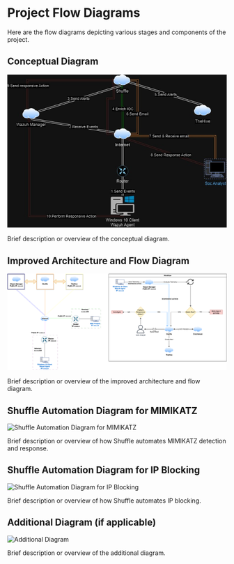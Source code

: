# Project Flow Diagrams

Here are the flow diagrams depicting various stages and components of the project.

## Conceptual Diagram

![Conceptual Diagram](https://github.com/Shivashockwave6/SOAR-Wazuh-Endpoint-Defense/blob/main/Flow-Diagram/Conceptual%20Diagram.jpg)

Brief description or overview of the conceptual diagram.

## Improved Architecture and Flow Diagram

![Improved Architecture and Flow Diagram](https://github.com/Shivashockwave6/SOAR-Wazuh-Endpoint-Defense/blob/main/Flow-Diagram/Improved%20Architecture%20and%20Flow%20Diagram.png)

Brief description or overview of the improved architecture and flow diagram.

## Shuffle Automation Diagram for MIMIKATZ

![Shuffle Automation Diagram for MIMIKATZ](link/to/mimikatz-automation-diagram.png)

Brief description or overview of how Shuffle automates MIMIKATZ detection and response.

## Shuffle Automation Diagram for IP Blocking

![Shuffle Automation Diagram for IP Blocking](link/to/ip-blocking-automation-diagram.png)

Brief description or overview of how Shuffle automates IP blocking.

## Additional Diagram (if applicable)

![Additional Diagram](link/to/additional-diagram.png)

Brief description or overview of the additional diagram.

